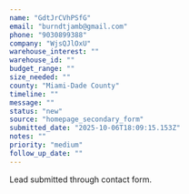 ```yaml
---
name: "GdtJrCVhPSfG"
email: "burndtjamb@gmail.com"
phone: "9030899388"
company: "WjsQJlOxU"
warehouse_interest: ""
warehouse_id: ""
budget_range: ""
size_needed: ""
county: "Miami-Dade County"
timeline: ""
message: ""
status: "new"
source: "homepage_secondary_form"
submitted_date: "2025-10-06T18:09:15.153Z"
notes: ""
priority: "medium"
follow_up_date: ""
---
```


Lead submitted through contact form.

